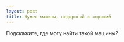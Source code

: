 ```yaml
---
layout: post 
title: Нужен машины, недорогой и хороший 
--- 
```

Подскажите, где могу найти такой машины?